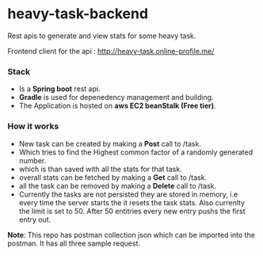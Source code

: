 # heavy-task-backend
Rest apis to generate and view stats for some heavy task.

Frontend client for the api : http://heavy-task.online-profile.me/

### Stack

* Is a __Spring boot__ rest api.
* __Gradle__ is used for depenedency management and building.
* The Application is hosted on __aws EC2 beanStalk (Free tier)__.

### How it works

* New task can be created by making a __Post__ call to /task.
* Which tries to find the Highest common factor of a randomly generated number.
* which is than saved with all the stats for that task.
* overall stats can be fetched by making a __Get__ call to /task.
* all the task can be removed by making a __Delete__ call to /task.
* Currently the tasks are not persisted they are stored in memory, i.e every time the server starts the it resets the task stats. Also currenlty the limit is set to 50. After 50 entitries every new entry pushs the first entry out.

__Note__: This repo has postman collection json which can be imported into the postman. It has all three sample request. 
